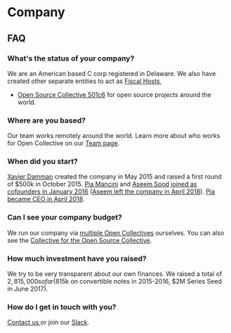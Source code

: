 # Company

## FAQ

### What's the status of your company?

We are an American based C corp registered in Delaware. We also have created other separate entities to act as [Fiscal Hosts](../fiscal-hosts/fiscal-hosts.md),&#x20;

* [Open Source Collective 501c6](https://opencollective.com/opensource) for open source projects around the world.

### Where are you based?

Our team works remotely around the world. Learn more about who works for Open Collective on our [Team page](team.md).&#x20;

### When did you start?

[Xavier Damman](https://twitter.com/xdamman) created the company in May 2015 and raised a first round of $500k in October 2015. [Pia Mancini](https://twitter.com/piamancini) and [Aseem Sood](https://twitter.com/aseemsood\_) [joined as cofounders in January 2016](https://medium.com/open-collective/pia-mancini-and-aseem-sood-join-opencollective-as-cofounders-2d4549bd46fd) ([Aseem left the company in April 2018](https://medium.com/open-collective/team-update-19749b964e39)). [Pia became CEO in April 2018](https://medium.com/open-collective/my-new-role-at-open-collective-3bbad22f1715).

### Can I see your company budget?

We run our company via [multiple Open Collectives](https://opencollective.com/opencollective) ourselves. You can also see the [Collective for the Open Source Collective](https://opencollective.com/opensource).&#x20;

### How much investment have you raised?

We try to be very transparent about our own finances. We raised a total of $2,815,000 so far ($815k on convertible notes in 2015-2016, $2M Series Seed in June 2017).

### How do I get in touch with you?

[Contact us ](https://opencollective.com/contact)or join our [Slack](https://slack.opencollective.com/).

